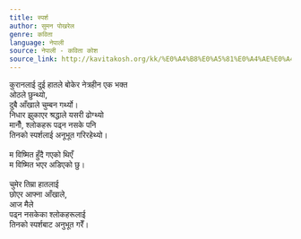 ```yaml
---
title: स्पर्श
author: सुमन पोखरेल
genre: कविता
language: नेपाली
source: नेपाली - कविता कोश
source_link: http://kavitakosh.org/kk/%E0%A4%B8%E0%A5%81%E0%A4%AE%E0%A4%A8_%E0%A4%AA%E0%A5%8B%E0%A4%96%E0%A4%B0%E0%A5%87%E0%A4%B2
---
```


कुरानलाई दुई हातले बोकेर नेत्रहीन एक भक्त  
ओठले छुन्थ्यो,  
दुबै आँखाले चुम्बन गर्थ्यो।  
निधार झुकाएर श्रद्धाले यसरी ढोग्थ्यो  
मानौँ, श्लोकहरू पढ्न नसके पनि  
तिनको स्पर्शलाई अनूभूत गरिरहेथ्यो।  
   
म विष्मित हुँदै गएको थिएँ  
म विष्मित भएर अडिएको छु।  
   
चुमेर तिम्रा हातलाई  
छोएर आफ्ना आँखाले,  
आज मैले  
पढ्न नसकेका श्लोकहरूलाई  
तिनको स्पर्शबाट अनुभूत गरेँ।
